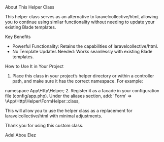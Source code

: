 About This Helper Class

This helper class serves as an alternative to laravelcollective/html, allowing you to continue using similar functionality without needing to update your existing Blade templates.

Key Benefits

 - Powerful Functionality: Retains the capabilities of laravelcollective/html.
 - No Template Updates Needed: Works seamlessly with existing Blade templates.

How to Use It in Your Project

1.	Place this class in your project’s helper directory or within a controller path, and make sure it has the correct namespace. For example:

namespace App\Http\Helper;
2. Register it as a facade in your configuration file (config/app.php). Under the aliases section, add:
   'Form' => \App\Http\Helper\FormHelper::class,
   
This will allow you to use the helper class as a replacement for laravelcollective/html with minimal adjustments.

Thank you for using this custom class.

Adel Abou Elez
